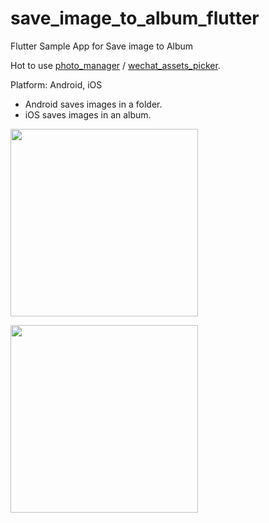 # save_image_to_album_flutter
Flutter Sample App for Save image to Album

Hot to use [photo_manager](https://pub.dev/packages/photo_manager) / [wechat_assets_picker](https://pub.dev/packages/wechat_assets_picker).

Platform: Android, iOS

- Android saves images in a folder.
- iOS saves images in an album.

<kbd><img width=300 src=https://github.com/kanari3/save_image_to_album_flutter/assets/45155403/0cdd5ccf-255d-4735-adc2-7beafa677538></kbd>

<kbd><img width=300 src=https://github.com/kanari3/save_image_to_album_flutter/assets/45155403/6eae9c22-0c36-4e9b-96e8-287cf8bc9bef></kbd>
